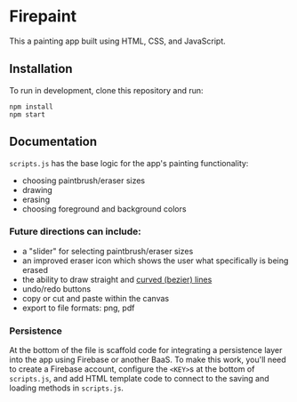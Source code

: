 # Firepaint

This a painting app built using HTML, CSS, and JavaScript.

## Installation

To run in development, clone this repository and run:

```
npm install
npm start
```

## Documentation

`scripts.js` has the base logic for the app's painting functionality:

- choosing paintbrush/eraser sizes
- drawing
- erasing
- choosing foreground and background colors

### Future directions can include:

- a "slider" for selecting paintbrush/eraser sizes
- an improved eraser icon which shows the user what specifically is being erased
- the ability to draw straight and [curved (bezier) lines](https://www.w3schools.com/tags/canvas_beziercurveto.asp)
- undo/redo buttons
- copy or cut and paste within the canvas
- export to file formats: png, pdf

### Persistence

At the bottom of the file is scaffold code for integrating a persistence layer into the app using Firebase or another BaaS. To make this work, you'll need to create a Firebase account, configure the `<KEY>`s at the bottom of `scripts.js`, and add HTML template code to connect to the saving and loading methods in `scripts.js`.
